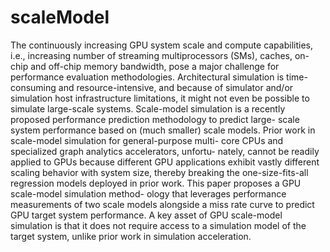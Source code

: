 # scaleModel

The continuously increasing GPU system scale and compute capabilities, i.e., increasing number of streaming multiprocessors (SMs), caches, on-chip and off-chip memory bandwidth, pose a major challenge for performance evaluation methodologies. Architectural simulation is time-consuming and resource-intensive, and because of simulator and/or simulation host infrastructure limitations, it might not even be possible to simulate large-scale systems. Scale-model simulation is a recently proposed performance prediction methodology to predict large- scale system performance based on (much smaller) scale models. Prior work in scale-model simulation for general-purpose multi- core CPUs and specialized graph analytics accelerators, unfortu- nately, cannot be readily applied to GPUs because different GPU applications exhibit vastly different scaling behavior with system size, thereby breaking the one-size-fits-all regression models deployed in prior work. This paper proposes a GPU scale-model simulation method- ology that leverages performance measurements of two scale models alongside a miss rate curve to predict GPU target system performance. A key asset of GPU scale-model simulation is that it does not require access to a simulation model of the target system, unlike prior work in simulation acceleration.
